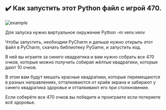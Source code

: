 ## :heavy_check_mark: Как запустить этот Python файл с игрой 470.
![example](https://img.shields.io/badge/Python-Pygame-darkgreen)

Для запуска нужно виртуальное окружение Python -m venv.venv



Чтобы запустить, необходим PyCharm и дальше нужно открыть этот файл в PyCharm, скачать библиотеку PyGame, и запустить код.

В ней вы играете за синего квадратика и вам нужно собрать все 470 очков, которые можно получить собирая жёлтые квадратики, которые дают 10 очков.

В этом вам будут мешать красные квадратики, которые перемещаются в разных направлениях, отталкиваются от краёв экрана и забирают у синего квадратика здоровье и отталкивают его при столкновении.

Если соберёте все 470 очков вы победите и проиграете если потеряете всё здоровье.
